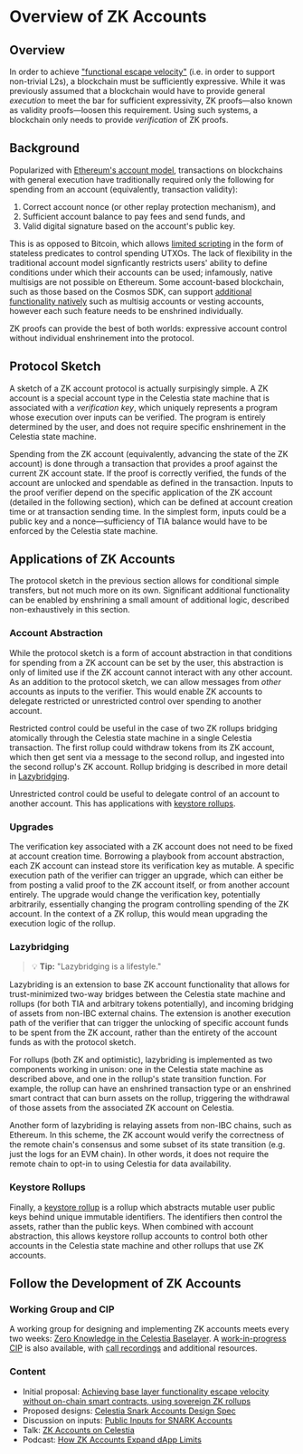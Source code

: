 # Overview of ZK Accounts

## Overview

In order to achieve ["functional escape velocity"](https://vitalik.eth.limo/general/2019/12/26/mvb.html) (i.e. in order to support non-trivial L2s), a blockchain must be sufficiently expressive. While it was previously assumed that a blockchain would have to provide general _execution_ to meet the bar for sufficient expressivity, ZK proofs—also known as validity proofs—loosen this requirement. Using such systems, a blockchain only needs to provide _verification_ of ZK proofs.

## Background

Popularized with [Ethereum's account model](https://ethereum.org/en/whitepaper/#ethereum-accounts), transactions on blockchains with general execution have traditionally required only the following for spending from an account (equivalently, transaction validity):

1. Correct account nonce (or other replay protection mechanism), and
1. Sufficient account balance to pay fees and send funds, and
1. Valid digital signature based on the account's public key.

This is as opposed to Bitcoin, which allows [limited scripting](https://ethereum.org/en/whitepaper/#scripting) in the form of stateless predicates to control spending UTXOs. The lack of flexibility in the traditional account model signficantly restricts users' ability to define conditions under which their accounts can be used; infamously, native multisigs are not possible on Ethereum. Some account-based blockchain, such as those based on the Cosmos SDK, can support [additional functionality natively](https://github.com/cosmos/cosmos-sdk/tree/main/x) such as multisig accounts or vesting accounts, however each such feature needs to be enshrined individually.

ZK proofs can provide the best of both worlds: expressive account control without individual enshrinement into the protocol.

## Protocol Sketch

A sketch of a ZK account protocol is actually surpisingly simple. A ZK account is a special account type in the Celestia state machine that is associated with a _verification key_, which uniquely represents a program whose execution over inputs can be verified. The program is entirely determined by the user, and does not require specific enshrinement in the Celestia state machine.

Spending from the ZK account (equivalently, advancing the state of the ZK account) is done through a transaction that provides a proof against the current ZK account state. If the proof is correctly verified, the funds of the account are unlocked and spendable as defined in the transaction. Inputs to the proof verifier depend on the specific application of the ZK account (detailed in the following section), which can be defined at account creation time or at transaction sending time. In the simplest form, inputs could be a public key and a nonce—sufficiency of TIA balance would have to be enforced by the Celestia state machine.

## Applications of ZK Accounts

The protocol sketch in the previous section allows for conditional simple transfers, but not much more on its own. Significant additional functionality can be enabled by enshrining a small amount of additional logic, described non-exhaustively in this section.

### Account Abstraction

While the protocol sketch is a form of account abstraction in that conditions for spending from a ZK account can be set by the user, this abstraction is only of limited use if the ZK account cannot interact with any other account. As an addition to the protocol sketch, we can allow messages from _other_ accounts as inputs to the verifier. This would enable ZK accounts to delegate restricted or unrestricted control over spending to another account.

Restricted control could be useful in the case of two ZK rollups bridging atomically through the Celestia state machine in a single Celestia transaction. The first rollup could withdraw tokens from its ZK account, which then get sent via a message to the second rollup, and ingested into the second rollup's ZK account. Rollup bridging is described in more detail in [Lazybridging](#lazybridging).

Unrestricted control could be useful to delegate control of an account to another account. This has applications with [keystore rollups](#keystore-rollups).

### Upgrades

The verification key associated with a ZK account does not need to be fixed at account creation time. Borrowing a playbook from account abstraction, each ZK account can instead store its verification key as mutable. A specific execution path of the verifier can trigger an upgrade, which can either be from posting a valid proof to the ZK account itself, or from another account entirely. The upgrade would change the verification key, potentially arbitrarily, essentially changing the program controlling spending of the ZK account. In the context of a ZK rollup, this would mean upgrading the execution logic of the rollup.

### Lazybridging

> 💡 **Tip:** "Lazybridging is a lifestyle."

Lazybriding is an extension to base ZK account functionality that allows for trust-minimized two-way bridges between the Celestia state machine and rollups (for both TIA and arbitrary tokens potentially), and incoming bridging of assets from non-IBC external chains. The extension is another execution path of the verifier that can trigger the unlocking of specific account funds to be spent from the ZK account, rather than the entirety of the account funds as with the protocol sketch.

For rollups (both ZK and optimistic), lazybriding is implemented as two components working in unison: one in the Celestia state machine as described above, and one in the rollup's state transition function. For example, the rollup can have an enshrined transaction type or an enshrined smart contract that can burn assets on the rollup, triggering the withdrawal of those assets from the associated ZK account on Celestia.

Another form of lazybriding is relaying assets from non-IBC chains, such as Ethereum. In this scheme, the ZK account would verify the correctness of the remote chain's consensus and some subset of its state transition (e.g. just the logs for an EVM chain). In other words, it does not require the remote chain to opt-in to using Celestia for data availability.

### Keystore Rollups

Finally, a [keystore rollup](https://notes.ethereum.org/@vbuterin/minimal_keystore_rollup) is a rollup which abstracts mutable user public keys behind unique immutable identifiers. The identifiers then control the assets, rather than the public keys. When combined with account abstraction, this allows keystore rollup accounts to control both other accounts in the Celestia state machine and other rollups that use ZK accounts.

## Follow the Development of ZK Accounts

### Working Group and CIP

A working group for designing and implementing ZK accounts meets every two weeks: [Zero Knowledge in the Celestia Baselayer](https://forum.celestia.org/t/zero-knowledge-in-the-celestia-baselayer/1475). A [work-in-progress CIP](https://github.com/celestiaorg/CIPs/pull/91) is also available, with [call recordings](https://github.com/celestiaorg/CIPs/tree/main/wgs/zk) and additional resources.

### Content

- Initial proposal: [Achieving base layer functionality escape velocity without on-chain smart contracts, using sovereign ZK rollups](https://forum.celestia.org/t/achieving-base-layer-functionality-escape-velocity-without-on-chain-smart-contracts-using-sovereign-zk-rollups/958)
- Proposed designs: [Celestia Snark Accounts Design Spec](https://forum.celestia.org/t/celestia-snark-accounts-design-spec/1639)
- Discussion on inputs: [Public Inputs for SNARK Accounts](https://github.com/celestiaorg/celestia-app/discussions/2902)
- Talk: [ZK Accounts on Celestia](https://www.youtube.com/watch?v=SrZ9Ux2Ktt8)
- Podcast: [How ZK Accounts Expand dApp Limits](https://www.youtube.com/watch?v=VMmI77qcLyg)
